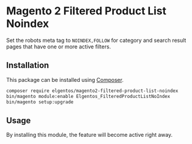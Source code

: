 # Magento 2 Filtered Product List Noindex

Set the robots meta tag to `NOINDEX,FOLLOW` for category and search result pages that have one or more active filters.

## Installation

This package can be installed using [Composer](https://getcomposer.com).

```bash
composer require elgentos/magento2-filtered-product-list-noindex
bin/magento module:enable Elgentos_FilteredProductListNoIndex
bin/magento setup:upgrade
```

## Usage

By installing this module, the feature will become active right away. 